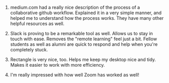 1. medium.com had a really nice description of the process of a collaborative github workflow. Explained it in a very simple manner, and helped me to understand how the process works. They have many other helpful resources as well.

2. Slack is proving to be a remarkable tool as well. Allows us to stay in touch with ease. Removes the "remote learning" feel just a bit. Fellow students as well as alumni are quick to respond and help when you're completely stuck.

3. Rectangle is very nice, too. Helps me keep my desktop nice and tidy. Makes it easier to work with more efficiency.

4. I'm really impressed with how well Zoom has worked as well!
